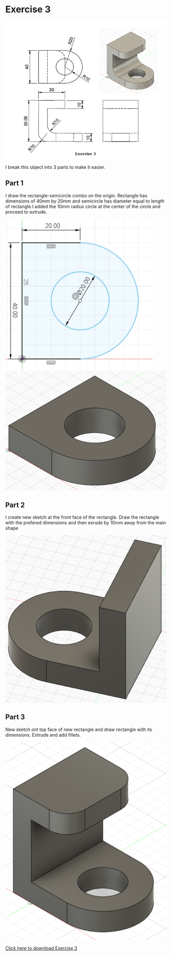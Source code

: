 # Exercise 3

![](/images/04_Exercise_3.png)<br>

I break this object into 3 parts to make it easier.

## Part 1

I draw the rectangle-semicircle combo on the origin. Rectangle has dimensions of 40mm by 20mm and semicircle  has diameter equal to length of rectangle.I added the 10mm radius circle at the center of the circle and proceed to extrude.

![](/images/exercise3_pt1a.png) ![](/images/exercise3_pt1b.png)<br>

## Part 2

I create new sketch at the front face of the rectangle. Draw the rectangle with the prefered dimensions and then exrude by 10mm away from the main shape

![](/images/exercise3_pt2.png)<br>

## Part 3

New sketch ont top face of new rectangle and draw rectangle with its dimensions. Extrude and add fillets.

![](/images/exercise3_pt3.png)<br>

[Click here to download Exercise 3](/Fusion360/Exercise_3.f3d)
